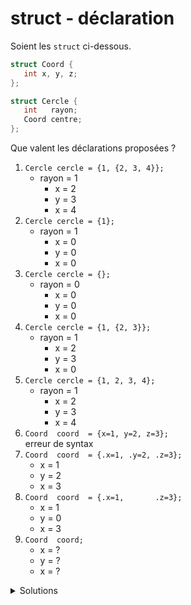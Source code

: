# struct - déclaration
Soient les `struct` ci-dessous.

~~~cpp
struct Coord {
   int x, y, z;
};

struct Cercle {
   int   rayon;
   Coord centre;
};
~~~

Que valent les déclarations proposées ?

1. `Cercle cercle = {1, {2, 3, 4}};`
   - rayon = 1
      - x = 2
      - y = 3
      - x = 4
2. `Cercle cercle = {1};`
   - rayon = 1
      - x = 0
      - y = 0
      - x = 0
3. `Cercle cercle = {};`
   - rayon = 0
      - x = 0
      - y = 0
      - x = 0
4. `Cercle cercle = {1, {2, 3}};`
   - rayon = 1
      - x = 2
      - y = 3
      - x = 0
5. `Cercle cercle = {1, 2, 3, 4};`
   - rayon = 1
      - x = 2
      - y = 3
      - x = 4
6. `Coord  coord  = {x=1, y=2, z=3};`  
    erreur de syntax
7. `Coord  coord  = {.x=1, .y=2, .z=3};`
   - x = 1
   - y = 2
   - x = 3
8. `Coord  coord  = {.x=1,       .z=3};`
   - x = 1
   - y = 0
   - x = 3
9. `Coord  coord;`
   - x = ?
   - y = ?
   - x = ?

<details>































<summary>Solutions</summary>

| no |  R  |  X  |  Y  |  Z  | Commentaire                                         |
|--- |---  |---  |---  |---  |---                                                  |
| 1  | 1   | 2   | 3   | 4   | l'agégat est complet                                |
| 2  | 1   | 0   | 0   | 0   | seul le rayon est renseigné, le reste à `0`         |
| 3  | 0   | 0   | 0   | 0   | l'agrégat est vide, donc tout est à `0`             |
| 4  | 1   | 2   | 3   | 0   | manque la valeur de Z, => à `0`                     |
| 5  | 1   | 2   | 3   | 4   | tout est renseigné en séquence                      |
| 6  | X   | X   | X   | X   | erreur de syntaxe, manque les `.`  exemple : `.x=1` |
| 7  | n/a | 1   | 2   | 3   | tout est renseigné par nom                          |
| 8  | n/a | 1   | 0   | 3   | la valeur manquante est déterminée et vaut `0`      |
| 9  | n/a | ?   | ?   | ?   | les valeurs sont indéterminées.                     |

</details>
